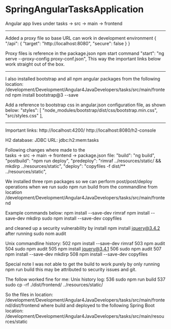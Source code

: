 # SpringAngularTasksApplication

Angular app lives under
tasks -> src -> main -> frontend

***

Added a proxy file so base URL can work in development environment
{
    "/api": {
        "target": "http://localhost:8080",
        "secure": false
    }
}

Proxy files is reference in the package.json npm start command
    "start": "ng serve --proxy-config proxy-conf.json",
This way the important links below work straight out of the box.    

***

I also installed bootstrap and all npm angular packages from the following location:
/development/Development/Angular4JavaDevelopers/tasks/src/main/frontend
npm install bootstrap@3 --save

Add a reference to bootstrap css in angular.json configuration file, as shown below:
            "styles": [
                "node_modules/bootstrap/dist/css/bootstrap.min.css",
                "src/styles.css"
            ],
            
***

Important links:
http://localhost:4200/
http://localhost:8080/h2-console    

H2 database:
JDBC URL: jdbc:h2:mem:tasks
    
Following changes where made to the   
tasks -> src -> main -> frontend -> package.json file:
    "build": "ng build",
    "postbuild": "npm run deploy",
    "predeploy": "rimraf ../resources/static/ && mkdirp ../resources/static",
    "deploy": "copyfiles -f dist/** ../resources/static",


We installed three rpm packages so we can perform post/post/deploy operations when
we run sudo npm run build from the commandline from location
/development/Development/Angular4JavaDevelopers/tasks/src/main/frontend

Example commands below:
  npm install --save-dev rimraf 
  npm install --save-dev mkdirp 
  sudo npm install --save-dev copyfiles

and cleaned up a security vulnerability by install 
npm install jquery@3.4.2 after running 
  sudo nom audit

Unix commandline history:
  502  npm install --save-dev rimraf
  503  npm audit
  504  sudo npm audit
  505  npm install jquery@3.4.1 
  506  sudo npm audit
  507  npm install --save-dev mkdirp
  508  npm install --save-dev copyfiles

Special note I was not able to get the build to work purely by only running npm run build
this may be attributed to security issues and git.

The follow worked fine for me:
Unix history log:
  536  sudo npm run build
  537  sudo cp -rf ./dist/frontend/ ../resources/static/

So the files in location:
  /development/Development/Angular4JavaDevelopers/tasks/src/main/frontend/dist/frontend
where build and deployed to the following Spring Boot location:
  /development/Development/Angular4JavaDevelopers/tasks/src/main/resources/static





